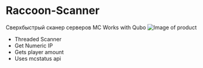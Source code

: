 # Raccoon-Scanner
Сверхбыстрый сканер серверов MC
Works with Qubo
<img src="https://cdn.discordapp.com/attachments/1128838767722123344/1129451506320560311/image.png" alt="Image of product">
- Threaded Scanner
- Get Numeric IP
- Gets player amount
- Uses mcstatus api
